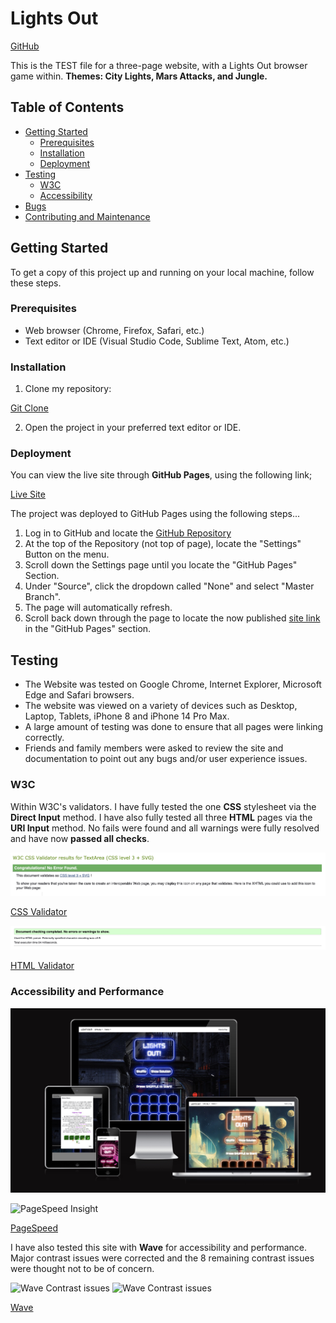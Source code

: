 # Lights Out 

[GitHub](https://orgnatedrake.github.io/milestone-project-2/)

This is the TEST file for a three-page website, with a Lights Out browser game within. **Themes: City Lights, Mars Attacks, and Jungle.**
## Table of Contents

- [Getting Started](#getting-started)
  - [Prerequisites](#prerequisites)
  - [Installation](#installation)
  - [Deployment](#deployment)
- [Testing](#testing)
  - [W3C](#w3c)
  - [Accessibility](#accessibility)
- [Bugs](#bugs)
- [Contributing and Maintenance](#contributing-and-maintenance)

## Getting Started

To get a copy of this project up and running on your local machine, follow these steps.
### Prerequisites

- Web browser (Chrome, Firefox, Safari, etc.)
- Text editor or IDE (Visual Studio Code, Sublime Text, Atom, etc.)
### Installation

1. Clone my repository:

[Git Clone](https://github.com/OrgNateDrake/milestone-project-2)

2. Open the project in your preferred text editor or IDE.
### Deployment

You can view the live site through **GitHub Pages**, using the following link; 

[Live Site](https://orgnatedrake.github.io/milestone-project-2)

The project was deployed to GitHub Pages using the following steps...

1. Log in to GitHub and locate the [GitHub Repository](https://github.com/)
2. At the top of the Repository (not top of page), locate the "Settings" Button on the menu.
3. Scroll down the Settings page until you locate the "GitHub Pages" Section.
4. Under "Source", click the dropdown called "None" and select "Master Branch".
5. The page will automatically refresh.
6. Scroll back down through the page to locate the now published [site link](https://github.com) in the "GitHub Pages" section.
## Testing

- The Website was tested on Google Chrome, Internet Explorer, Microsoft Edge and Safari browsers.
- The website was viewed on a variety of devices such as Desktop, Laptop, Tablets, iPhone 8 and iPhone 14 Pro Max.
- A large amount of testing was done to ensure that all pages were linking correctly.
- Friends and family members were asked to review the site and documentation to point out any bugs and/or user experience issues.
### W3C

Within W3C's validators. I have fully tested the one **CSS** stylesheet via the **Direct Input** method. I have also fully tested all three **HTML** pages via the **URI Input** method. No fails were found and all warnings were fully resolved and have now **passed all checks**.

![W3C CSS Validation](/assets/docs/lights-out-css-pass.jpeg)

[CSS Validator](https://jigsaw.w3.org/css-validator/)

![W3C HTML Validation](/assets/docs/lights-out-html-pass.jpeg)

[HTML Validator](https://validator.w3.org)
### Accessibility and Performance

![I Am Responsive](/assets/docs/responsive-demo.jpeg)

![PageSpeed Insight](#)

[PageSpeed](https://pagespeed.web.dev)

I have also tested this site with **Wave** for accessibility and performance. Major contrast issues were corrected and the 8 remaining contrast issues were thought not to be of concern.

![Wave Contrast issues](#)
![Wave Contrast issues](#)

[Wave](https://wave.webaim.org)